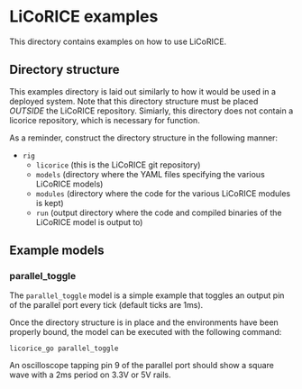 # LiCoRICE examples

This directory contains examples on how to use LiCoRICE.

## Directory structure

This examples directory is laid out similarly to how it would be used in a deployed system.
Note that this directory structure must be placed *OUTSIDE* the LiCoRICE repository.
Simiarly, this directory does not contain a licorice repository, which is necessary for function.

As a reminder, construct the directory structure in the following manner:

* `rig`
  * `licorice` (this is the LiCoRICE git repository)
  * `models` (directory where the YAML files specifying the various LiCoRICE models)
  * `modules` (directory where the code for the various LiCoRICE modules is kept)
  * `run` (output directory where the code and compiled binaries of the LiCoRICE model is output to)

## Example models

### parallel\_toggle

The `parallel_toggle` model is a simple example that toggles an output pin of the parallel port every tick (default ticks are 1ms).

Once the directory structure is in place and the environments have been properly bound, the model can be executed with the following command:

`licorice_go parallel_toggle`

An oscilloscope tapping pin 9 of the parallel port should show a square wave with a 2ms period on 3.3V or 5V rails.
